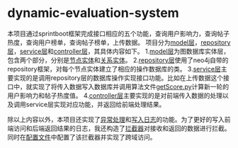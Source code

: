 # dynamic-evaluation-system
本项目通过sprintboot框架完成接口相应的五个功能，查询用户影响力，查询帖子热度，查询用户榜单，查询帖子榜单，上传数据。
项目分为[model层](springboot_01_02_quickstart/src/main/java/com/itheima/model)，[repository层](springboot_01_02_quickstart/src/main/java/com/itheima/repository)，[service层](springboot_01_02_quickstart/src/main/java/com/itheima/service)和[controller层](springboot_01_02_quickstart/src/main/java/com/itheima/controller)，其具体内容如下。
1.[model层](springboot_01_02_quickstart/src/main/java/com/itheima/model)为图数据库实体层，包含两个部分，分别是[节点实体](springboot_01_02_quickstart/src/main/java/com/itheima/model/node)和[关系实体](springboot_01_02_quickstart/src/main/java/com/itheima/model/relationship)。
2.[repository层](springboot_01_02_quickstart/src/main/java/com/itheima/repository)使用了neo4j自带的repository框架，对每个节点实体建立了相应的操作数据库的类。
3.[service层](springboot_01_02_quickstart/src/main/java/com/itheima/service)主要实现的是调用repository层的数据库操作实现接口功能。比如在上传数据这个接口中，就实现了将传入数据写入数据库并调用算法文件[getScore.py](springboot_01_02_quickstart/src/main/resources/bin/getScore.py)计算新一轮的用户影响力和帖子热度值。
4.[controller层](springboot_01_02_quickstart/src/main/java/com/itheima/controller)主要实现的是对前端传入数据的处理以及调用service层实现对应功能，并返回给前端处理结果。

除以上内容以外，本项目还实现了[异常处理](springboot_01_02_quickstart/src/main/java/com/itheima/exception)和[写入日志](springboot_01_02_quickstart/src/main/resources/logback.xml)的功能。为了更好的写入前端访问和后端返回结果的日志，我还构造了[拦截器](springboot_01_02_quickstart/src/main/java/com/itheima/log/LoggingInterceptor.java)对接收和返回的数据进行拦截。同时在[配置文件](springboot_01_02_quickstart/src/main/java/com/itheima/log/Neo4jConfig.java)中配置了该拦截器并实现了跨域访问。
